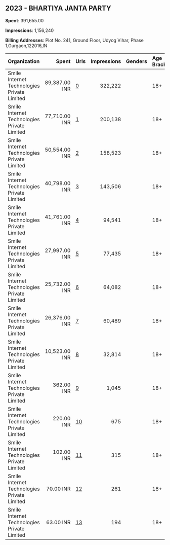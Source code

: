 ## 2023 - BHARTIYA JANTA PARTY 
**Spent**: 391,655.00

**Impressions**: 1,156,240

**Billing Addresses**: Plot No. 241, Ground Floor, Udyog Vihar, Phase 1,Gurgaon,122016,IN

|Organization|Spent|Urls|Impressions|Genders|Age Brackets|Country Codes|
|:---|---:|:---|---:|:---|:---|:---|
|Smile Internet Technologies Private Limited|89,387.00 INR|[0](https://www.snap.com/political-ads/asset/cafd90e173839f72b6a5924932b79b00744884c3dc942b0bcbef0f90277e1646?mediaType=mp4)|322,222||18+|india|
|Smile Internet Technologies Private Limited|77,710.00 INR|[1](https://www.snap.com/political-ads/asset/5cc6fbd3cf7dbe5029168b5a6067008b4c73f092945ee4da51e62314ed252690?mediaType=mp4)|200,138||18+|india|
|Smile Internet Technologies Private Limited|50,554.00 INR|[2](https://www.snap.com/political-ads/asset/3199f4c10a23d292880182008635cacee89968f989eee69a181533206339d19c?mediaType=mp4)|158,523||18+|india|
|Smile Internet Technologies Private Limited|40,798.00 INR|[3](https://www.snap.com/political-ads/asset/e968ef9f30d7e88f72b50f94ed9a7b7c09bae820fe9fe2fdc1db9e3177075e1c?mediaType=mp4)|143,506||18+|india|
|Smile Internet Technologies Private Limited|41,761.00 INR|[4](https://www.snap.com/political-ads/asset/cafd90e173839f72b6a5924932b79b00744884c3dc942b0bcbef0f90277e1646?mediaType=mp4)|94,541||18+|india|
|Smile Internet Technologies Private Limited|27,997.00 INR|[5](https://www.snap.com/political-ads/asset/ceb9d97a5fd43b398e2d3d05d39a5373a4d72f8504b0c38fff289e95b7ff83f0?mediaType=mp4)|77,435||18+|india|
|Smile Internet Technologies Private Limited|25,732.00 INR|[6](https://www.snap.com/political-ads/asset/e968ef9f30d7e88f72b50f94ed9a7b7c09bae820fe9fe2fdc1db9e3177075e1c?mediaType=mp4)|64,082||18+|india|
|Smile Internet Technologies Private Limited|26,376.00 INR|[7](https://www.snap.com/political-ads/asset/3199f4c10a23d292880182008635cacee89968f989eee69a181533206339d19c?mediaType=mp4)|60,489||18+|india|
|Smile Internet Technologies Private Limited|10,523.00 INR|[8](https://www.snap.com/political-ads/asset/5cc6fbd3cf7dbe5029168b5a6067008b4c73f092945ee4da51e62314ed252690?mediaType=mp4)|32,814||18+|india|
|Smile Internet Technologies Private Limited|362.00 INR|[9](https://www.snap.com/political-ads/asset/cafd90e173839f72b6a5924932b79b00744884c3dc942b0bcbef0f90277e1646?mediaType=mp4)|1,045||18+|india|
|Smile Internet Technologies Private Limited|220.00 INR|[10](https://www.snap.com/political-ads/asset/ceb9d97a5fd43b398e2d3d05d39a5373a4d72f8504b0c38fff289e95b7ff83f0?mediaType=mp4)|675||18+|india|
|Smile Internet Technologies Private Limited|102.00 INR|[11](https://www.snap.com/political-ads/asset/5cc6fbd3cf7dbe5029168b5a6067008b4c73f092945ee4da51e62314ed252690?mediaType=mp4)|315||18+|india|
|Smile Internet Technologies Private Limited|70.00 INR|[12](https://www.snap.com/political-ads/asset/3199f4c10a23d292880182008635cacee89968f989eee69a181533206339d19c?mediaType=mp4)|261||18+|india|
|Smile Internet Technologies Private Limited|63.00 INR|[13](https://www.snap.com/political-ads/asset/e968ef9f30d7e88f72b50f94ed9a7b7c09bae820fe9fe2fdc1db9e3177075e1c?mediaType=mp4)|194||18+|india|
